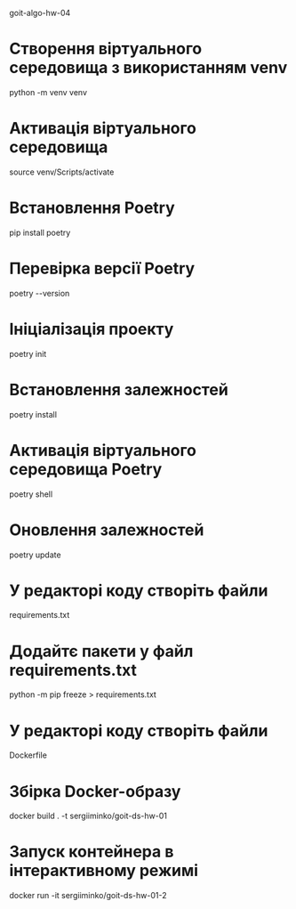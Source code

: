 goit-algo-hw-04

# Створення віртуального середовища з використанням venv

python -m venv venv

# Активація віртуального середовища

source venv/Scripts/activate

# Встановлення Poetry

pip install poetry

# Перевірка версії Poetry

poetry --version

# Ініціалізація проекту

poetry init

# Встановлення залежностей

poetry install

# Активація віртуального середовища Poetry

poetry shell

# Оновлення залежностей

poetry update

# У редакторі коду створіть файли

requirements.txt

# Додайтє пакети у файл requirements.txt

python -m pip freeze > requirements.txt

# У редакторі коду створіть файли

Dockerfile

# Збірка Docker-образу

docker build . -t sergiiminko/goit-ds-hw-01

# Запуск контейнера в інтерактивному режимі

docker run -it sergiiminko/goit-ds-hw-01-2
